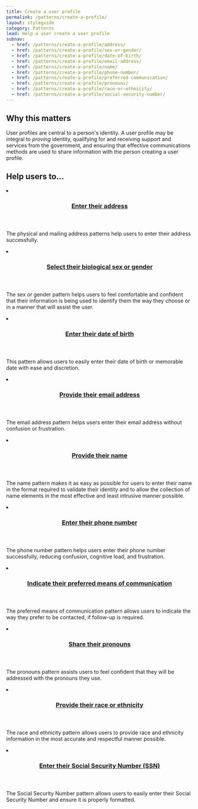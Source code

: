 ```yaml
---
title: Create a user profile
permalink: /patterns/create-a-profile/
layout: styleguide
category: Patterns
lead: Help a user create a user profile
subnav:
  - href: /patterns/create-a-profile/address/
  - href: /patterns/create-a-profile/sex-or-gender/
  - href: /patterns/create-a-profile/date-of-birth/
  - href: /patterns/create-a-profile/email-address/
  - href: /patterns/create-a-profile/name/
  - href: /patterns/create-a-profile/phone-number/
  - href: /patterns/create-a-profile/preferred-communication/
  - href: /patterns/create-a-profile/pronouns/
  - href: /patterns/create-a-profile/race-or-ethnicity/
  - href: /patterns/create-a-profile/social-security-number/
---
```

## Why this matters
User profiles are central to a person's identity. A user profile may be integral to *proving* identity, 
qualifying for and receiving support and services from the government, and ensuring that 
effective communications methods are used to share information with the person creating a user profile.

## Help users to...
<div class="usa-card-group flex-row margin-top-2">
  <li
  class="usa-card site-component-card grid-col-4 tablet:grid-col-4 margin-bottom-2"
  role="region"
  aria-atomic="true"
  aria-label="Visit Toggle"
  data-meta="Visit Toggle">
    <div class="usa-card__container">
      <header class="usa-card__header">
        <h3 class="usa-card__heading font-lang-lg pattern-card-heading"><a href="{{ site.baseurl }}/patterns/create-a-profile/address/">Enter their <b>address</b></a></h3>
      </header>
      <div class="usa-card__body font-lang-sm">
        <p>The physical and mailing address patterns help users to enter their address successfully.</p>
      </div>
    </div>
  </li>
  <li
  class="usa-card site-component-card grid-col-4 tablet:grid-col-4 margin-bottom-2"
  role="region"
  aria-atomic="true"
  aria-label="Visit Toggle"
  data-meta="Visit Toggle">
    <div class="usa-card__container">
      <header class="usa-card__header">
        <h3 class="usa-card__heading font-lang-lg pattern-card-heading"><a href="{{ site.baseurl }}/patterns/create-a-profile/sex-or-gender/">Select their <b>biological sex or gender</b></a></h3>
      </header>
      <div class="usa-card__body font-lang-sm">
        <p>The sex or gender pattern helps users to feel comfortable and confident that their information is being used to identify them the way they choose or in a manner that will assist the user.</p>
      </div>
    </div>
  </li>
  <li
  class="usa-card site-component-card grid-col-4 tablet:grid-col-4 margin-bottom-2"
  role="region"
  aria-atomic="true"
  aria-label="Visit Toggle"
  data-meta="Visit Toggle">
    <div class="usa-card__container">
      <header class="usa-card__header">
        <h3 class="usa-card__heading font-lang-lg pattern-card-heading"><a href="{{ site.baseurl }}/patterns/create-a-profile/date-of-birth/">Enter their <b>date of birth</b></a></h3>
      </header>
      <div class="usa-card__body font-lang-sm">
        <p>This pattern allows users to easily enter their date of birth or memorable date with ease and discretion.</p>
      </div>
    </div>
  </li>
    <li
  class="usa-card site-component-card grid-col-4 tablet:grid-col-4 margin-bottom-2"
  role="region"
  aria-atomic="true"
  aria-label="Visit Toggle"
  data-meta="Visit Toggle">
    <div class="usa-card__container">
      <header class="usa-card__header">
        <h3 class="usa-card__heading font-lang-lg pattern-card-heading"><a href="{{ site.baseurl }}/patterns/create-a-profile/name/">Provide their <b>email address</b></a></h3>
      </header>
      <div class="usa-card__body font-lang-sm">
        <p>The email address pattern helps users enter their email address without confusion or frustration.</p>
      </div>
    </div>
  </li>
  <li
  class="usa-card site-component-card grid-col-4 tablet:grid-col-4 margin-bottom-2"
  role="region"
  aria-atomic="true"
  aria-label="Visit Toggle"
  data-meta="Visit Toggle">
    <div class="usa-card__container">
      <header class="usa-card__header">
        <h3 class="usa-card__heading font-lang-lg pattern-card-heading"><a href="{{ site.baseurl }}/patterns/create-a-profile/name/">Provide their <b>name</b></a></h3>
      </header>
      <div class="usa-card__body font-lang-sm">
        <p>The name pattern makes it as easy as possible for users to enter their name in the format required to validate their identity and to allow the collection of name elements in the most effective and least intrusive manner possible.</p>
      </div>
    </div>
  </li>
   <li
  class="usa-card site-component-card grid-col-4 tablet:grid-col-4 margin-bottom-2"
  role="region"
  aria-atomic="true"
  aria-label="Visit Toggle"
  data-meta="Visit Toggle">
    <div class="usa-card__container">
      <header class="usa-card__header">
        <h3 class="usa-card__heading font-lang-lg pattern-card-heading"><a href="{{ site.baseurl }}/patterns/create-a-profile/pronouns/">Enter their <b>phone number</b></a></h3>
      </header>
      <div class="usa-card__body font-lang-sm">
        <p>The phone number pattern helps users enter their phone number successfully, reducing confusion, cognitive load, and frustration.</p>
      </div>
    </div>
  </li>
  <li
  class="usa-card site-component-card grid-col-4 tablet:grid-col-4 margin-bottom-2"
  role="region"
  aria-atomic="true"
  aria-label="Visit Toggle"
  data-meta="Visit Toggle">
    <div class="usa-card__container">
      <header class="usa-card__header">
        <h3 class="usa-card__heading font-lang-lg pattern-card-heading"><a href="{{ site.baseurl }}/patterns/create-a-profile/preferred-communication/">Indicate their <b>preferred means of communication</b></a></h3>
      </header>
      <div class="usa-card__body font-lang-sm">
        <p>The preferred means of communication pattern allows users to indicate the way they prefer to be contacted, if follow-up is required.</p>
      </div>
    </div>
  </li>
  <li
  class="usa-card site-component-card grid-col-4 tablet:grid-col-4 margin-bottom-2"
  role="region"
  aria-atomic="true"
  aria-label="Visit Toggle"
  data-meta="Visit Toggle">
    <div class="usa-card__container">
      <header class="usa-card__header">
        <h3 class="usa-card__heading font-lang-lg pattern-card-heading"><a href="{{ site.baseurl }}/patterns/create-a-profile/pronouns/">Share their <b>pronouns</b></a></h3>
      </header>
      <div class="usa-card__body font-lang-sm">
        <p>The pronouns pattern assists users to feel confident that they will be addressed with the pronouns they use.</p>
      </div>
    </div>
  </li>
   <li
  class="usa-card site-component-card grid-col-4 tablet:grid-col-4 margin-bottom-2"
  role="region"
  aria-atomic="true"
  aria-label="Visit Toggle"
  data-meta="Visit Toggle">
    <div class="usa-card__container">
      <header class="usa-card__header">
        <h3 class="usa-card__heading font-lang-lg pattern-card-heading"><a href="{{ site.baseurl }}/patterns/create-a-profile/race-or-ethnicity/">Provide their <b>race or ethnicity</b></a></h3>
      </header>
      <div class="usa-card__body font-lang-sm">
        <p>The race and ethnicity pattern allows users to provide race and ethnicity information in the most accurate and respectful manner possible.</p>
      </div>
    </div>
  </li>
  <li
  class="usa-card site-component-card grid-col-4 tablet:grid-col-4 margin-bottom-2"
  role="region"
  aria-atomic="true"
  aria-label="Visit Toggle"
  data-meta="Visit Toggle">
    <div class="usa-card__container">
      <header class="usa-card__header">
        <h3 class="usa-card__heading font-lang-lg pattern-card-heading"><a href="{{ site.baseurl }}/patterns/create-a-profile/social-security-number/">Enter their <b>Social Security Number (SSN)</b></a></h3>
      </header>
      <div class="usa-card__body font-lang-sm">
        <p>The Social Security Number pattern allows users to easily enter their Social Security Number and ensure it is properly formatted.</p>
      </div>
    </div>
  </li>
</div>
